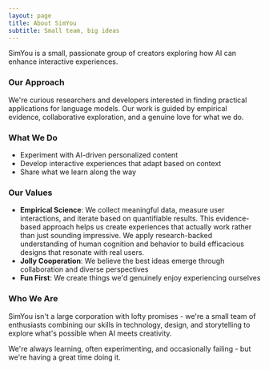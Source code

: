 ```yaml
---
layout: page
title: About SimYou
subtitle: Small team, big ideas
---
```


SimYou is a small, passionate group of creators exploring how AI can enhance interactive experiences.

### Our Approach

We're curious researchers and developers interested in finding practical applications for language models. Our work is guided by empirical evidence, collaborative exploration, and a genuine love for what we do.

### What We Do

- Experiment with AI-driven personalized content
- Develop interactive experiences that adapt based on context
- Share what we learn along the way

### Our Values

- **Empirical Science**: We collect meaningful data, measure user interactions, and iterate based on quantifiable results. This evidence-based approach helps us create experiences that actually work rather than just sounding impressive. We apply research-backed understanding of human cognition and behavior to build efficacious designs that resonate with real users.
- **Jolly Cooperation**: We believe the best ideas emerge through collaboration and diverse perspectives
- **Fun First**: We create things we'd genuinely enjoy experiencing ourselves

### Who We Are

SimYou isn't a large corporation with lofty promises - we're a small team of enthusiasts combining our skills in technology, design, and storytelling to explore what's possible when AI meets creativity.

We're always learning, often experimenting, and occasionally failing - but we're having a great time doing it.